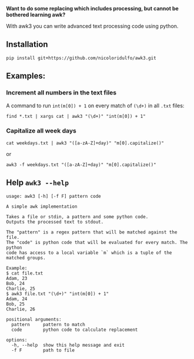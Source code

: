 **Want to do some replacing which includes processing, but cannot be bothered learning awk?**

With awk3 you can write advanced text processing code using python.

## Installation

`pip install git+https://github.com/nicoloridulfo/awk3.git`

## Examples:

### Increment all numbers in the text files

A command to run `int(m[0]) + 1` on every match of `(\d+)` in all `.txt` files:

`find *.txt | xargs cat | awk3 "(\d+)" "int(m[0]) + 1"`

### Capitalize all week days

`cat weekdays.txt | awk3 "([a-zA-Z]+day)" "m[0].capitalize()"`

or

`awk3 -f weekdays.txt "([a-zA-Z]+day)" "m[0].capitalize()"`

## Help `awk3 --help`

```
usage: awk3 [-h] [-f F] pattern code

A simple awk implementation

Takes a file or stdin, a pattern and some python code.
Outputs the processed text to stdout.

The "pattern" is a regex pattern that will be matched against the file.
The "code" is python code that will be evaluated for every match. The python
code has access to a local variable `m` which is a tuple of the matched groups.

Example:
$ cat file.txt
Adam, 23
Bob, 24
Charlie, 25
$ awk3 file.txt "(\d+)" "int(m[0]) + 1"
Adam, 24
Bob, 25
Charlie, 26

positional arguments:
  pattern     pattern to match
  code        python code to calculate replacement

options:
  -h, --help  show this help message and exit
  -f F        path to file
```